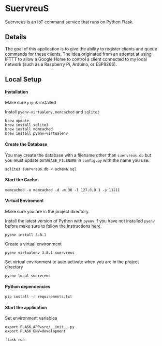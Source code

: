 # SuervreuS 

 Suervreus is an IoT command service that runs on Python Flask. 
 
 
## Details

 The goal of this application is to give the ability to register clients and queue commands for these clients. The idea originated from an attempt at using IFTTT to allow a Google Home to control a client connected to my local network (such as a Raspberry Pi, Arduino, or ESP8266).

## Local Setup

#### Installation

Make sure `pip` is installed

Install `pyenv-virtualenv`, `memcached` and `sqlite3`


```
brew update
brew install sqlite3
brew install memcached
brew install pyenv-virtualenv
```

#### Create the Database

You may create the database with a filename other than `suervreus.db` but
you must update `DATABASE_FILENAME` in `config.py` with the name you use.

```
sqlite3 suervreus.db < schema.sql
```


#### Start the Cache

```
memcached -u memcached -d -m 30 -l 127.0.0.1 -p 11211
```


#### Virtual Enviroment

Make sure you are in the project directory.


Install the latest version of Python with `pyenv` if you have not installed `pyenv` before make sure to follow the instructions [here](https://github.com/pyenv/pyenv#installation).

```
pyenv install 3.8.1
```

Create a virtual environment

```
pyenv virtualenv 3.8.1 suervreus
```


Set virtual environment to auto activate when you are in the project directory

```
pyenv local suervreus
```


#### Python dependencies

```
pip install -r requirements.txt
```

#### Start the application

Set environment variables

```
export FLASK_APP=src/__init__.py
export FLASK_ENV=development
```

```
flask run
```
